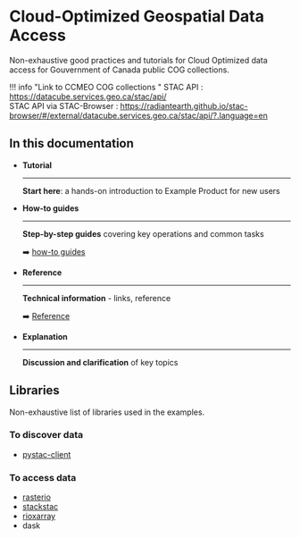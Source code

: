 # Cloud-Optimized Geospatial Data Access
Non-exhaustive good practices and tutorials for Cloud Optimized data access
for Gouvernment of Canada public COG collections. 

!!! info "Link to CCMEO COG collections "
    STAC API : <https://datacube.services.geo.ca/stac/api/>  
    STAC API via STAC-Browser : <https://radiantearth.github.io/stac-browser/#/external/datacube.services.geo.ca/stac/api/?.language=en>

<!--- 
Voici ce qui devrait se retrouver dans la page principale : 
A single sentence that says what the product is, succinctly and memorably.
A paragraph of one to three short sentences, that describe what the product does.
A third paragraph of similar length, this time explaining what need the product meets.
Finally, a paragraph that describes whom the product is useful for.
-->


## In this documentation
<div class="grid cards" markdown>

-   __Tutorial__

    ---

    **Start here**: a hands-on introduction to Example Product for new users
    


-   __How-to guides__

    ---

    **Step-by-step guides** covering key operations and common tasks
    
    :arrow_right: [how-to guides](docs/pystac-client.md)

-   __Reference__

    ---

    **Technical information** - links, reference  

    :arrow_right: [Reference](docs/reference.md)

-   __Explanation__  

    ---
    **Discussion and clarification** of key topics
</div>

## Libraries
Non-exhaustive list of libraries used in the examples.

### To discover data  

- [pystac-client]

### To access data  

- [rasterio]
- [stackstac]
- [rioxarray]
- dask

[pystac-client]: https://pystac-client.readthedocs.io/en/stable/usage.html
[rasterio]: https://rasterio.readthedocs.io/en/latest/quickstart.html
[stackstac]: https://stackstac.readthedocs.io/en/latest/basic.html
[rioxarray]: https://corteva.github.io/rioxarray/stable/